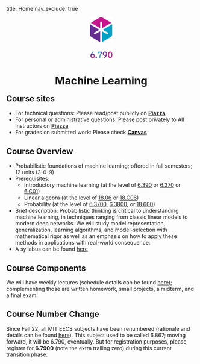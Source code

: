 title: Home
nav_exclude: true
<center>
<div style="margin-bottom:1.5em">
<img src="/assets/images/eecslogo.svg" width="12%">
<!-- <img src="/assets/images/790-placeholder.png" width="12%"> -->
</div>

<img src="/assets/images/790-txt.png" width="12%">

<h1 style="margin-bottom:-1em">Machine Learning</h1>

<!-- <h1 >(draft site; unofficial)</h1> -->

</center>

<br>

## Course sites

<ul>
<li> For technical questions: Please read/post publicly on <a href="https://piazza.com/mit/fall2025/67900"><b>Piazza</b></a></li>
<li> For personal or administrative questions: Please post privately to All Instructors on <a href="https://piazza.com/mit/fall2025/67900"><b>Piazza</b></a></li>
<li> For grades on submitted work: Please check <a href="https://canvas.mit.edu/courses/33927"><b>Canvas</b></a></li>
</ul>


## Course Overview

- Probabilistic foundations of machine learning; offered in fall semesters; 12 units (3-0-9)
- Prerequisites:
  - Introductory machine learning (at the level of [6.390](https://introml.mit.edu) or [6.370](http://student.mit.edu/catalog/m6c.html#6.3700) or [6.C01](http://student.mit.edu/catalog/m6e.html#6.C01))
  - Linear algebra (at the level of [18.06](https://github.com/mitmath/1806) or [18.C06](https://canvas.mit.edu/courses/16629))
  - Probability (at the level of [6.3700](https://ocw.mit.edu/courses/6-041-probabilistic-systems-analysis-and-applied-probability-fall-2010/pages/readings/), [6.3800](http://student.mit.edu/catalog/m6c.html#6.3800), or [18.600](https://math.mit.edu/~sheffield/spring2022math600.html))
- Brief description: Probabilistic thinking is critical to understanding machine learning, in techniques ranging from classic linear models to modern deep networks.  We will study model representation, generalization, learning algorithms, and model-selection with mathematical rigor as well as an emphasis on how to apply these methods in applications with real-world consequence.
- A syllabus can be found [here](/info/calendar)

## Course Components

We will have weekly lectures (schedule details can be found [here](/info/schedule/)); complementing those are written homework, small projects, a midterm, and a final exam. 

## Course Number Change

Since Fall 22, all MIT EECS subjects have been renumbered (rationale and details can be found [here](https://www.eecs.mit.edu/academics/subject-numbering/)). This subject used to be called 6.867; moving forward, it will be 6.790, eventually. But for registration purposes, please register for **6.7900** (note the extra trailing zero) during this current transition phase.
